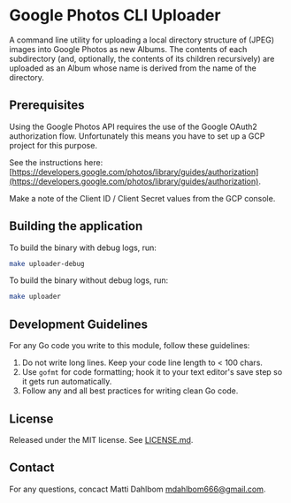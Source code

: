 # Google Photos CLI Uploader

A command line utility for uploading a local directory structure of (JPEG) images into Google Photos as new Albums. The contents of each subdirectory (and, optionally, the contents of its children recursively) are uploaded as an Album whose name is derived from the name of the directory.

## Prerequisites

Using the Google Photos API requires the use of the Google OAuth2 authorization flow. Unfortunately
this means you have to set up a GCP project for this purpose.

See the instructions here: [https://developers.google.com/photos/library/guides/authorization](https://developers.google.com/photos/library/guides/authorization).

Make a note of the Client ID / Client Secret values from the GCP console.

## Building the application

To build the binary with debug logs, run:

```sh
make uploader-debug
```

To build the binary without debug logs, run:

```sh
make uploader
```

## Development Guidelines

For any Go code you write to this module, follow these guidelines:

1. Do not write long lines. Keep your code line length to < 100 chars.
2. Use `gofmt` for code formatting; hook it to your text editor's save step so it gets run automatically.
3. Follow any and all best practices for writing clean Go code.

## License

Released under the MIT license. See [LICENSE.md](LICENSE.md).

## Contact

For any questions, concact Matti Dahlbom <mdahlbom666@gmail.com>.
